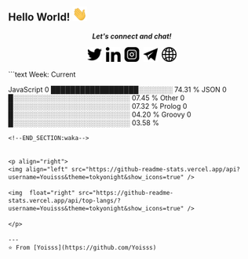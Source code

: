 ## Hello World! <img src="https://github.com/jatin-pahuja/jatin-pahuja/blob/master/Hi.gif" width="30px"></h2>

<p align="center">
  <i><b>Let's connect and chat!</b></i>

  <p align="center">
    <a href="https://twitter.com/emre_ketencii" alt="Twitter"><img src="https://github.com/jatin-pahuja/jatin-pahuja/blob/master/twitter.png" height="30" width="30"></a>&nbsp;
    <a href="https://www.linkedin.com/in/emre_ketencii/" alt="Linkedin"><img src="https://github.com/jatin-pahuja/jatin-pahuja/blob/master/linkedin.png" height="30" width="30"></a>&nbsp;
    <a href="https://www.instagram.com/emre_ketencii" alt="Instagram"><img src="https://github.com/jatin-pahuja/jatin-pahuja/blob/master/instagram.png" height="30" width="30"></a>&nbsp;
     <a href="https://t.me/farziphotographer" alt="Telegram"><img src="https://github.com/jatin-pahuja/jatin-pahuja/blob/master/telegram.png" height="30" width="30"></a>&nbsp;
     <a href="https://jatinpahuja.me/"><img src="https://github.com/jatin-pahuja/jatin-pahuja/blob/master/globe.png" height="30" width="30"></a>

  </p>
    
</p>
```text
Week: Current

JavaScript   0   ██████████████████░░░░░░░   74.31 % 
JSON         0         █░░░░░░░░░░░░░░░░░░░░░░░░   07.45 % 
Other        0         █░░░░░░░░░░░░░░░░░░░░░░░░   07.32 % 
Prolog       0         █░░░░░░░░░░░░░░░░░░░░░░░░   04.20 % 
Groovy       0         █░░░░░░░░░░░░░░░░░░░░░░░░   03.58 %
```
<!--END_SECTION:waka-->


<p align="right">
<img align="left" src="https://github-readme-stats.vercel.app/api?username=Youisss&theme=tokyonight&show_icons=true" />

<img  float="right" src="https://github-readme-stats.vercel.app/api/top-langs/?username=Youisss&theme=tokyonight&show_icons=true" />

</p>

---
⭐️ From [Yoisss](https://github.com/Yoisss)
